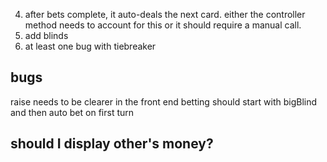 
4. after bets complete, it auto-deals the next card. either the controller method needs to account for this
or it should require a manual call.
6. add blinds
7. at least one bug with tiebreaker


## bugs
raise needs to be clearer in the front end
betting should start with bigBlind and then auto bet on first turn


## should I display other's money?